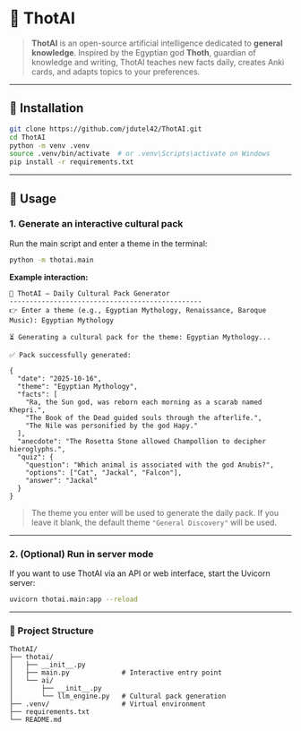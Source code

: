 # 🧠 ThotAI

> **ThotAI** is an open-source artificial intelligence dedicated to **general knowledge**.
> Inspired by the Egyptian god **Thoth**, guardian of knowledge and writing, ThotAI teaches new facts daily, creates Anki cards, and adapts topics to your preferences.

---

## 🚀 Installation

```bash
git clone https://github.com/jdutel42/ThotAI.git
cd ThotAI
python -m venv .venv
source .venv/bin/activate  # or .venv\Scripts\activate on Windows
pip install -r requirements.txt
```

---

## 🎯 Usage

### 1. Generate an interactive cultural pack

Run the main script and enter a theme in the terminal:

```bash
python -m thotai.main
```

**Example interaction:**

```
🧠 ThotAI – Daily Cultural Pack Generator
------------------------------------------------
👉 Enter a theme (e.g., Egyptian Mythology, Renaissance, Baroque Music): Egyptian Mythology

⏳ Generating a cultural pack for the theme: Egyptian Mythology...

✅ Pack successfully generated:

{
  "date": "2025-10-16",
  "theme": "Egyptian Mythology",
  "facts": [
    "Ra, the Sun god, was reborn each morning as a scarab named Khepri.",
    "The Book of the Dead guided souls through the afterlife.",
    "The Nile was personified by the god Hapy."
  ],
  "anecdote": "The Rosetta Stone allowed Champollion to decipher hieroglyphs.",
  "quiz": {
    "question": "Which animal is associated with the god Anubis?",
    "options": ["Cat", "Jackal", "Falcon"],
    "answer": "Jackal"
  }
}
```

> The theme you enter will be used to generate the daily pack. If you leave it blank, the default theme `"General Discovery"` will be used.

---

### 2. (Optional) Run in server mode

If you want to use ThotAI via an API or web interface, start the Uvicorn server:

```bash
uvicorn thotai.main:app --reload
```

---

### 📂 Project Structure

```
ThotAI/
├── thotai/
│   ├── __init__.py
│   ├── main.py             # Interactive entry point
│   └── ai/
│       ├── __init__.py
│       └── llm_engine.py   # Cultural pack generation
├── .venv/                  # Virtual environment
├── requirements.txt
└── README.md
```